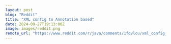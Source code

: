 ```yaml
---
layout: post
blog: "Reddit"
title: "XML config to Annotation based"
date: 2024-09-27T19:13:00Z
image: images/reddit.png
remote_url: "https://www.reddit.com/r/java/comments/1fqvlcu/xml_config_to_annotation_based/"
---
```

